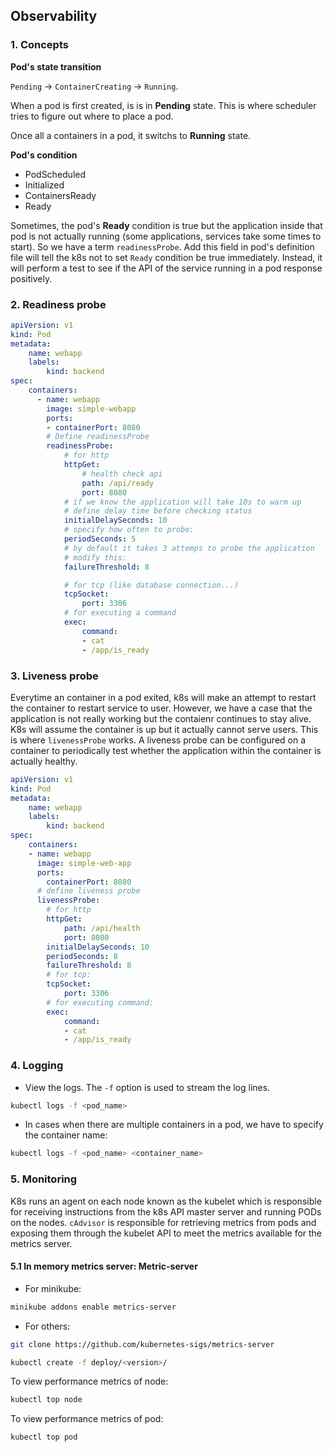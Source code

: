 ## Observability

### 1. Concepts  

**Pod's state transition**  

`Pending` -> `ContainerCreating` -> `Running`.  

When a pod is first created, is is in **Pending** state. This is where scheduler tries to figure out where to place a pod.  

Once all a containers in a pod, it switchs to **Running** state.  

**Pod's condition**  

- PodScheduled
- Initialized
- ContainersReady
- Ready  

Sometimes, the pod's **Ready** condition is true but the application inside that pod is not actually running (some applications, services take some times to start). So we have a term `readinessProbe`. Add this field in pod's definition file will tell the k8s not to set `Ready` condition be true immediately. Instead, it will perform a test to see if the API of the service running in a pod response positively.  

### 2. Readiness probe  

```yaml
apiVersion: v1
kind: Pod
metadata:
    name: webapp
    labels:
        kind: backend
spec:
    containers:
      - name: webapp
        image: simple-webapp
        ports:
        - containerPort: 8080
        # Define readinessProbe
        readinessProbe:
            # for http
            httpGet:
                # health check api
                path: /api/ready
                port: 8080
            # if we know the application will take 10s to warm up
            # define delay time before checking status
            initialDelaySeconds: 10
            # specify how often to probe:
            periodSeconds: 5
            # by default it takes 3 attemps to probe the application
            # modify this:
            failureThreshold: 8

            # for tcp (like database connection...)
            tcpSocket:
                port: 3306
            # for executing a command
            exec:
                command:
                - cat
                - /app/is_ready
```  

### 3. Liveness probe  

Everytime an container in a pod exited, k8s will make an attempt to restart the container to restart service to user. However, we have a case that the application is not really working but the contaienr continues to stay alive. K8s will assume the container is up but it actually cannot serve users. This is where `livenessProbe` works. A liveness probe can be configured on a container to periodically test whether the application within the container is actually healthy.  

```yaml
apiVersion: v1
kind: Pod
metadata:
    name: webapp
    labels:
        kind: backend
spec:
    containers:
    - name: webapp
      image: simple-web-app
      ports:
        containerPort: 8080
      # define liveness probe
      livenessProbe:
        # for http
        httpGet:
            path: /api/health
            port: 8080
        initialDelaySeconds: 10
        periodSeconds: 8
        failureThreshold: 8
        # for tcp:
        tcpSocket:
            port: 3306
        # for executing command:
        exec:
            command:
            - cat
            - /app/is_ready
```  

### 4. Logging  

- View the logs. The `-f` option is used to stream the log lines.  
```sh
kubectl logs -f <pod_name>
```  

- In cases when there are multiple containers in a pod, we have to specify the container name:  
```sh
kubectl logs -f <pod_name> <container_name>
```  

### 5. Monitoring  
K8s runs an agent on each node known as the kubelet which is responsible for receiving instructions from the k8s API master server and running PODs on the nodes. `cAdvisor` is responsible for retrieving metrics from pods and exposing them through the kubelet API to meet the metrics available for the metrics server.  

#### 5.1 In memory metrics server: Metric-server  
- For minikube:  
```sh
minikube addons enable metrics-server
```  

- For others:  
```sh
git clone https://github.com/kubernetes-sigs/metrics-server
```  

```sh
kubectl create -f deploy/<version>/
```  

To view performance metrics of node:  
```sh
kubectl top node
```  

To view performance metrics of pod:  
```sh
kubectl top pod
```  



